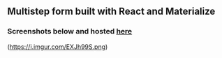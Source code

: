 ## Multistep form built with React and Materialize
### Screenshots below and hosted <a href="#">here</a>

(https://i.imgur.com/EXJh99S.png)
